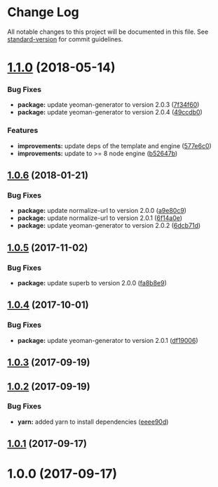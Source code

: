 # Change Log

All notable changes to this project will be documented in this file. See [standard-version](https://github.com/conventional-changelog/standard-version) for commit guidelines.

<a name="1.1.0"></a>
# [1.1.0](https://github.com/LasaleFamine/generator-phinm/compare/v1.0.6...v1.1.0) (2018-05-14)


### Bug Fixes

* **package:** update yeoman-generator to version 2.0.3 ([7f34f60](https://github.com/LasaleFamine/generator-phinm/commit/7f34f60))
* **package:** update yeoman-generator to version 2.0.4 ([49ccdb0](https://github.com/LasaleFamine/generator-phinm/commit/49ccdb0))


### Features

* **improvements:** update deps of the template and engine ([577e6c0](https://github.com/LasaleFamine/generator-phinm/commit/577e6c0))
* **improvements:** update to >= 8 node engine ([b52647b](https://github.com/LasaleFamine/generator-phinm/commit/b52647b))



<a name="1.0.6"></a>
## [1.0.6](https://github.com/LasaleFamine/generator-phinm/compare/v1.0.5...v1.0.6) (2018-01-21)


### Bug Fixes

* **package:** update normalize-url to version 2.0.0 ([a9e80c9](https://github.com/LasaleFamine/generator-phinm/commit/a9e80c9))
* **package:** update normalize-url to version 2.0.1 ([6f14a0e](https://github.com/LasaleFamine/generator-phinm/commit/6f14a0e))
* **package:** update yeoman-generator to version 2.0.2 ([6dcb71d](https://github.com/LasaleFamine/generator-phinm/commit/6dcb71d))



<a name="1.0.5"></a>
## [1.0.5](https://github.com/LasaleFamine/generator-phinm/compare/v1.0.4...v1.0.5) (2017-11-02)


### Bug Fixes

* **package:** update superb to version 2.0.0 ([fa8b8e9](https://github.com/LasaleFamine/generator-phinm/commit/fa8b8e9))



<a name="1.0.4"></a>
## [1.0.4](https://github.com/LasaleFamine/generator-phinm/compare/v1.0.3...v1.0.4) (2017-10-01)


### Bug Fixes

* **package:** update yeoman-generator to version 2.0.1 ([df19006](https://github.com/LasaleFamine/generator-phinm/commit/df19006))



<a name="1.0.3"></a>
## [1.0.3](https://github.com/LasaleFamine/generator-phinm/compare/v1.0.2...v1.0.3) (2017-09-19)



<a name="1.0.2"></a>
## [1.0.2](https://github.com/LasaleFamine/generator-phinm/compare/v1.0.1...v1.0.2) (2017-09-19)


### Bug Fixes

* **yarn:** added yarn to install dependencies ([eeee90d](https://github.com/LasaleFamine/generator-phinm/commit/eeee90d))



<a name="1.0.1"></a>
## [1.0.1](https://github.com/LasaleFamine/generator-phinm/compare/v1.0.0...v1.0.1) (2017-09-17)



<a name="1.0.0"></a>
# 1.0.0 (2017-09-17)
